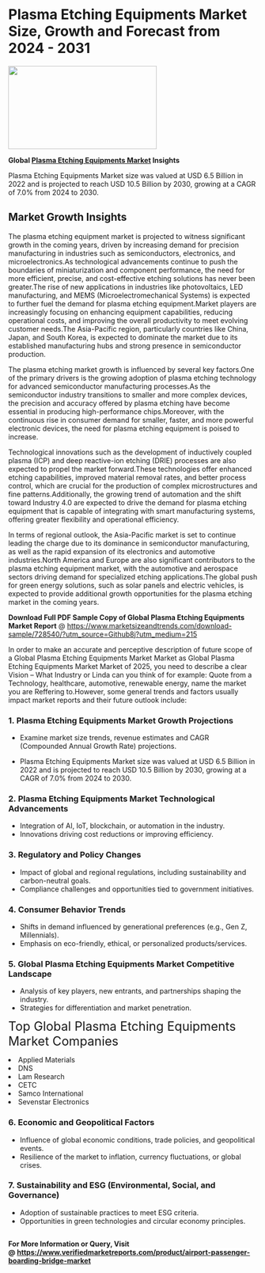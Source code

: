 <H1>Plasma Etching Equipments Market Size, Growth and Forecast from 2024 - 2031</H1><img class="aligncenter size-medium wp-image-584254" src="https://thirdeyenews.in/wp-content/uploads/2024/09/Global-Market-Research-300x168.jpeg" alt="" width="300" height="168" /><p><strong>Global&nbsp;<a href="https://www.marketsizeandtrends.com/download-sample/728540/?utm_source=Github8j?utm_medium=215">Plasma Etching Equipments Market</a> Insights</strong></p><p>Plasma Etching Equipments Market size was valued at USD 6.5 Billion in 2022 and is projected to reach USD 10.5 Billion by 2030, growing at a CAGR of 7.0% from 2024 to 2030.</p><p><h2>Market Growth Insights</h2> <p>The plasma etching equipment market is projected to witness significant growth in the coming years, driven by increasing demand for precision manufacturing in industries such as semiconductors, electronics, and microelectronics.As technological advancements continue to push the boundaries of miniaturization and component performance, the need for more efficient, precise, and cost-effective etching solutions has never been greater.The rise of new applications in industries like photovoltaics, LED manufacturing, and MEMS (Microelectromechanical Systems) is expected to further fuel the demand for plasma etching equipment.Market players are increasingly focusing on enhancing equipment capabilities, reducing operational costs, and improving the overall productivity to meet evolving customer needs.The Asia-Pacific region, particularly countries like China, Japan, and South Korea, is expected to dominate the market due to its established manufacturing hubs and strong presence in semiconductor production.</p> <p>The plasma etching market growth is influenced by several key factors.One of the primary drivers is the growing adoption of plasma etching technology for advanced semiconductor manufacturing processes.As the semiconductor industry transitions to smaller and more complex devices, the precision and accuracy offered by plasma etching have become essential in producing high-performance chips.Moreover, with the continuous rise in consumer demand for smaller, faster, and more powerful electronic devices, the need for plasma etching equipment is poised to increase.</p> <p>Technological innovations such as the development of inductively coupled plasma (ICP) and deep reactive-ion etching (DRIE) processes are also expected to propel the market forward.These technologies offer enhanced etching capabilities, improved material removal rates, and better process control, which are crucial for the production of complex microstructures and fine patterns.Additionally, the growing trend of automation and the shift toward Industry 4.0 are expected to drive the demand for plasma etching equipment that is capable of integrating with smart manufacturing systems, offering greater flexibility and operational efficiency.</p> <p>In terms of regional outlook, the Asia-Pacific market is set to continue leading the charge due to its dominance in semiconductor manufacturing, as well as the rapid expansion of its electronics and automotive industries.North America and Europe are also significant contributors to the plasma etching equipment market, with the automotive and aerospace sectors driving demand for specialized etching applications.The global push for green energy solutions, such as solar panels and electric vehicles, is expected to provide additional growth opportunities for the plasma etching market in the coming years.</p> <p><span class=""><strong>Download Full PDF Sample Copy of Global Plasma Etching Equipments Market Report</strong> @ <a href="https://www.marketsizeandtrends.com/download-sample/728540/?utm_source=Github8j?utm_medium=215" target="_blank">https://www.marketsizeandtrends.com/download-sample/728540/?utm_source=Github8j?utm_medium=215</a></span></p><p>In order to make an accurate and perceptive description of future scope of a Global&nbsp;Plasma Etching Equipments Market Market as Global&nbsp;Plasma Etching Equipments Market Market of 2025, you need to describe a clear Vision &ndash; What Industry or Linda can you think of for example: Quote from a Technology, healthcare, automotive, renewable energy, name the market you are Reffering to.However, some general trends and factors usually impact market reports and their future outlook include:</p><h3>1.&nbsp;<strong>Plasma Etching Equipments Market Growth Projections</strong></h3><ul><li>Examine market size trends, revenue estimates and CAGR (Compounded Annual Growth Rate) projections.</li><li><p>Plasma Etching Equipments Market size was valued at USD 6.5 Billion in 2022 and is projected to reach USD 10.5 Billion by 2030, growing at a CAGR of 7.0% from 2024 to 2030.</p></li></ul><h3>2.&nbsp;<strong>Plasma Etching Equipments Market Technological Advancements</strong></h3><ul><li>Integration of AI, IoT, blockchain, or automation in the industry.</li><li>Innovations driving cost reductions or improving efficiency.</li></ul><h3>3.&nbsp;<strong>Regulatory and Policy Changes</strong></h3><ul><li>Impact of global and regional regulations, including sustainability and carbon-neutral goals.</li><li>Compliance challenges and opportunities tied to government initiatives.</li></ul><h3>4.&nbsp;<strong>Consumer Behavior Trends</strong></h3><ul><li>Shifts in demand influenced by generational preferences (e.g., Gen Z, Millennials).</li><li>Emphasis on eco-friendly, ethical, or personalized products/services.</li></ul><h3>5.&nbsp;<strong>Global Plasma Etching Equipments Market Competitive Landscape</strong></h3><ul><li>Analysis of key players, new entrants, and partnerships shaping the industry.</li><li>Strategies for differentiation and market penetration.</li></ul><p data-pm-slice="1 1 []"><span style="color: inherit; font-family: inherit; font-size: 25px;">Top Global Plasma Etching Equipments Market Companies</span></p><div class="" data-test-id=""><p><li>Applied Materials</li><li> DNS</li><li> Lam Research</li><li> CETC</li><li> Samco International</li><li> Sevenstar Electronics</li></p></div><h3>6.&nbsp;<strong>Economic and Geopolitical Factors</strong></h3><ul><li>Influence of global economic conditions, trade policies, and geopolitical events.</li><li>Resilience of the market to inflation, currency fluctuations, or global crises.</li></ul><h3>7.&nbsp;<strong>Sustainability and ESG (Environmental, Social, and Governance)</strong></h3><ul><li>Adoption of sustainable practices to meet ESG criteria.</li><li>Opportunities in green technologies and circular economy principles.</li></ul><h2><strong style="font-size: 14px;">For More Information or Query, Visit @&nbsp;</strong><a style="background-color: #ffffff; font-size: 14px;" href="https://www.marketsizeandtrends.com/report/plasma-etching-equipments-market/" target="_blank">https://www.verifiedmarketreports.com/product/airport-passenger-boarding-bridge-market</a></h2>